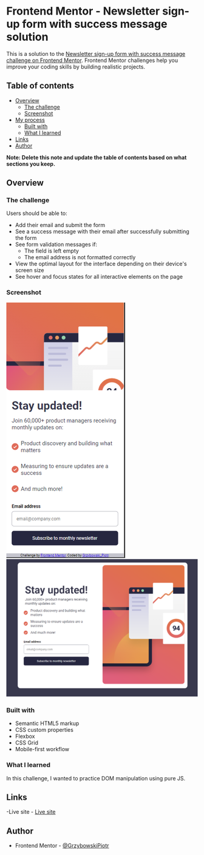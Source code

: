 # Frontend Mentor - Newsletter sign-up form with success message solution

This is a solution to the [Newsletter sign-up form with success message challenge on Frontend Mentor](https://www.frontendmentor.io/challenges/newsletter-signup-form-with-success-message-3FC1AZbNrv). Frontend Mentor challenges help you improve your coding skills by building realistic projects.

## Table of contents

- [Overview](#overview)
  - [The challenge](#the-challenge)
  - [Screenshot](#screenshot)
- [My process](#my-process)
  - [Built with](#built-with)
  - [What I learned](#what-i-learned)
- [Links](#links)
- [Author](#author)

**Note: Delete this note and update the table of contents based on what sections you keep.**

## Overview

### The challenge

Users should be able to:

- Add their email and submit the form
- See a success message with their email after successfully submitting the form
- See form validation messages if:
  - The field is left empty
  - The email address is not formatted correctly
- View the optimal layout for the interface depending on their device's screen size
- See hover and focus states for all interactive elements on the page

### Screenshot

![Mobile_view](./images/mobile_view.png)
![Desktop_view](./images/desktop_view.png)

### Built with

- Semantic HTML5 markup
- CSS custom properties
- Flexbox
- CSS Grid
- Mobile-first workflow

### What I learned

In this challenge, I wanted to practice DOM manipulation using pure JS.

## Links

-Live site - [Live site](https://grzybowskipiotr.github.io/newsletter-sign-up-with-success-message/)

## Author

- Frontend Mentor - [@GrzybowskiPiotr](https://www.frontendmentor.io/profile/GrzybowskiPiotr)

